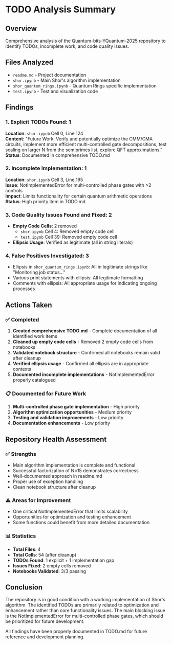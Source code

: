 # TODO Analysis Summary

## Overview
Comprehensive analysis of the Quantum-bits-YQuantum-2025 repository to identify TODOs, incomplete work, and code quality issues.

## Files Analyzed
- `readme.md` - Project documentation
- `shor.ipynb` - Main Shor's algorithm implementation 
- `shor_quantum_rings.ipynb` - Quantum Rings specific implementation
- `test.ipynb` - Test and visualization code

## Findings

### 1. Explicit TODOs Found: 1
**Location**: `shor.ipynb` Cell 0, Line 124  
**Content**: "Future Work: Verify and potentially optimize the CMM/CMA circuits, implement more efficient multi-controlled gate decompositions, test scaling on larger N from the semiprimes list, explore QFT approximations."  
**Status**: Documented in comprehensive TODO.md

### 2. Incomplete Implementation: 1
**Location**: `shor.ipynb` Cell 3, Line 195  
**Issue**: NotImplementedError for multi-controlled phase gates with >2 controls  
**Impact**: Limits functionality for certain quantum arithmetic operations  
**Status**: High priority item in TODO.md

### 3. Code Quality Issues Found and Fixed: 2
- **Empty Code Cells**: 2 removed
  - `shor.ipynb` Cell 4: Removed empty code cell
  - `test.ipynb` Cell 39: Removed empty code cell
- **Ellipsis Usage**: Verified as legitimate (all in string literals)

### 4. False Positives Investigated: 3
- Ellipsis in `shor_quantum_rings.ipynb`: All in legitimate strings like "Monitoring job status..."
- Various print statements with ellipsis: All legitimate formatting
- Comments with ellipsis: All appropriate usage for indicating ongoing processes

## Actions Taken

### ✅ Completed
1. **Created comprehensive TODO.md** - Complete documentation of all identified work items
2. **Cleaned up empty code cells** - Removed 2 empty code cells from notebooks
3. **Validated notebook structure** - Confirmed all notebooks remain valid after cleanup
4. **Verified ellipsis usage** - Confirmed all ellipsis are in appropriate contexts
5. **Documented incomplete implementations** - NotImplementedError properly catalogued

### 📋 Documented for Future Work
1. **Multi-controlled phase gate implementation** - High priority
2. **Algorithm optimization opportunities** - Medium priority  
3. **Testing and validation improvements** - Low priority
4. **Documentation enhancements** - Low priority

## Repository Health Assessment

### ✅ Strengths
- Main algorithm implementation is complete and functional
- Successful factorization of N=15 demonstrates correctness
- Well-documented approach in readme.md
- Proper use of exception handling
- Clean notebook structure after cleanup

### ⚠️ Areas for Improvement
- One critical NotImplementedError that limits scalability
- Opportunities for optimization and testing enhancement
- Some functions could benefit from more detailed documentation

### 📊 Statistics
- **Total Files**: 4
- **Total Cells**: 54 (after cleanup)
- **TODOs Found**: 1 explicit + 1 implementation gap
- **Issues Fixed**: 2 empty cells removed
- **Notebooks Validated**: 3/3 passing

## Conclusion

The repository is in good condition with a working implementation of Shor's algorithm. The identified TODOs are primarily related to optimization and enhancement rather than core functionality issues. The main blocking issue is the NotImplementedError for multi-controlled phase gates, which should be prioritized for future development.

All findings have been properly documented in TODO.md for future reference and development planning.